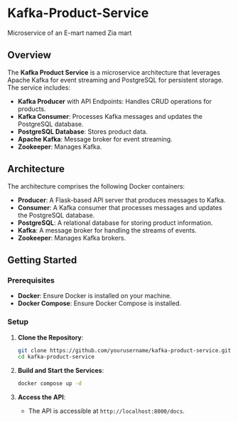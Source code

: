 # Kafka-Product-Service
Microservice of an E-mart named Zia mart

## Overview

The **Kafka Product Service** is a microservice architecture that leverages Apache Kafka for event streaming and PostgreSQL for persistent storage. The service includes:

- **Kafka Producer** with API Endpoints: Handles CRUD operations for products.
- **Kafka Consumer**: Processes Kafka messages and updates the PostgreSQL database.
- **PostgreSQL Database**: Stores product data.
- **Apache Kafka**: Message broker for event streaming.
- **Zookeeper**: Manages Kafka.

## Architecture

The architecture comprises the following Docker containers:
- **Producer**: A Flask-based API server that produces messages to Kafka.
- **Consumer**: A Kafka consumer that processes messages and updates the PostgreSQL database.
- **PostgreSQL**: A relational database for storing product information.
- **Kafka**: A message broker for handling the streams of events.
- **Zookeeper**: Manages Kafka brokers.


## Getting Started

### Prerequisites

- **Docker**: Ensure Docker is installed on your machine.
- **Docker Compose**: Ensure Docker Compose is installed.

### Setup

1. **Clone the Repository**:
   ```sh
   git clone https://github.com/yourusername/kafka-product-service.git
   cd kafka-product-service
   ```

2. **Build and Start the Services**:
   ```sh
   docker compose up -d
   ```

3. **Access the API**:
   - The API is accessible at `http://localhost:8000/docs`.
